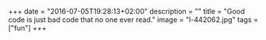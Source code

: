 +++
date = "2016-07-05T19:28:13+02:00"
description = ""
title = "Good code is just bad code that no one ever read."
image = "l-442062.jpg"
tags = ["fun"]
+++

